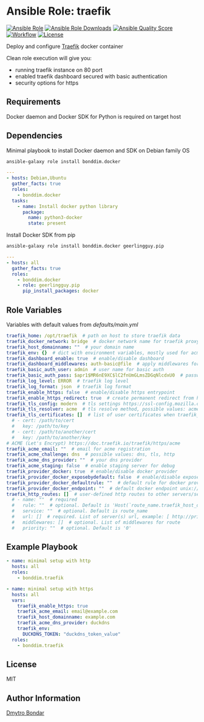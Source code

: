 # Ansible Role: traefik

[![Ansible Role](https://img.shields.io/ansible/role/51648?label=galaxy&logo=ansible)](https://galaxy.ansible.com/bonddim/traefik)
[![Ansible Role Downloads](https://img.shields.io/ansible/role/d/51648?logo=ansible)](https://galaxy.ansible.com/bonddim/traefik)
[![Ansible Quality Score](https://img.shields.io/ansible/quality/51648?logo=ansible)](https://galaxy.ansible.com/bonddim/traefik)
[![Workflow](https://img.shields.io/github/workflow/status/bonddim/ansible-role-traefik/Molecule?logo=github)](https://github.com/bonddim/ansible-role-traefik/actions)
[![License](https://img.shields.io/github/license/bonddim/ansible-role-traefik)](https://github.com/bonddim/ansible-role-traefik/blob/main/LICENSE)


Deploy and configure [Traefik](https://doc.traefik.io/traefik/) docker container

Clean role execution will give you:
  - running traefik instance on 80 port
  - enabled traefik dashboard secured with basic authentication
  - security options for https

## Requirements
Docker daemon and Docker SDK for Python is required on target host

## Dependencies
Minimal playbook to install Docker daemon and SDK on Debian family OS
```sh
ansible-galaxy role install bonddim.docker
```
```yaml
---
- hosts: Debian,Ubuntu
  gather_facts: true
  roles:
    - bonddim.docker
  tasks:
    - name: Install docker python library
      package:
        name: python3-docker
        state: present
```
Install Docker SDK from pip
```sh
ansible-galaxy role install bonddim.docker geerlingguy.pip
```
```yaml
---
- hosts: all
  gather_facts: true
  roles:
    - bonddim.docker
    - role: geerlingguy.pip
      pip_install_packages: docker
```

## Role Variables
Variables with default values from _defaults/main.yml_
```yaml
traefik_home: /opt/traefik  # path on host to store traefik data
traefik_docker_network: bridge  # docker network name for traefik proxy
traefik_host_domainname: ""  # your domain name
traefik_env: {}  # dict with environment variables, mostly used for acme dns provider settings
traefik_dashboard_enable: true  # enable/disable dashboard
traefik_dashboard_middlewares: auth-basic@file  # apply middlewares for dashboard
traefik_basic_auth_user: admin  # user name for basic auth
traefik_basic_auth_pass: $apr1$MR6nE9XC$lC2fnUmGLmsZDGqNlcdxU0  # password for basic auth generated with htpasswd (admin)
traefik_log_level: ERROR  # traefik log level
traefik_log_format: json  # traefik log format
traefik_enable_https: false  # enable/disable https entrypoint
traefik_enable_https_redirect: true  # create permanent redirect from http to https
traefik_tls_config: modern  # tls settings https://ssl-config.mozilla.org
traefik_tls_resolver: acme  # tls resolve method, possible values: acme, user
traefik_tls_certificates: []  # list of user certificates when traefik_tls_resolver: user
  # - cert: /path/to/cert
  #   key: /path/to/key
  # - cert: /path/to/another/cert
  #   key: /path/to/another/key
# ACME (Let's Encrypt) https://doc.traefik.io/traefik/https/acme
traefik_acme_email: ""  # email for acme registration
traefik_acme_challenge: dns  # possible values: dns, tls, http
traefik_acme_dns_provider: ""  # your dns provider
traefik_acme_staging: false  # enable staging server for debug
traefik_provider_docker: true  # enable/disable docker provider
traefik_provider_docker_exposebydefault: false  # enable/disable expose by default
traefik_provider_docker_defaultrule: ""  # default rule for docker provider
traefik_provider_docker_endpoint: ""  # default docker endpoint unix:///var/run/docker.sock
traefik_http_routes: []  # user-defined http routes to other servers/services on host/network
  # - name: ""  # required
  #   rule: ""  # optional. Default is 'Host(`route_name.traefik_host_domainname`)' or 'Host(`route_name`)'
  #   service: ""  # optional. Default is route_name
  #   url: []  # required. List of server(s) url, example: [ http://private-ip-server-1/ ]
  #   middlewares: []  # optional. List of middlewares for route
  #   priority: ""  # optional. Default is '0'
```

## Example Playbook
```yaml
- name: minimal setup with http
  hosts: all
  roles:
    - bonddim.traefik

- name: minimal setup with https
  hosts: all
  vars:
    traefik_enable_https: true
    traefik_acme_email: email@example.com
    traefik_host_domainname: example.com
    traefik_acme_dns_provider: duckdns
    traefik_env:
      DUCKDNS_TOKEN: "duckdns_token_value"
  roles:
    - bonddim.traefik
```

## License
MIT

## Author Information
[Dmytro Bondar](https://github.com/bonddim)
